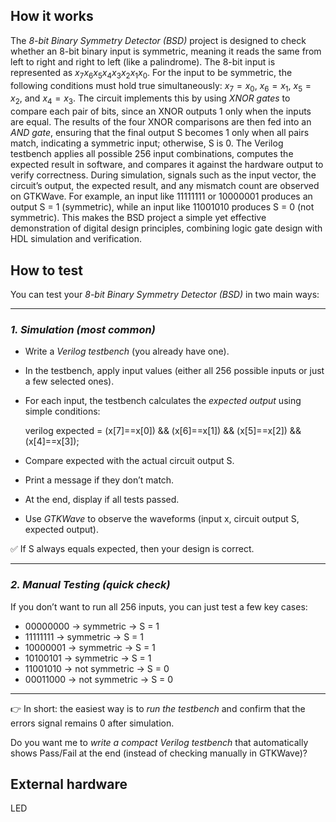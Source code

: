 <!---

This file is used to generate your project datasheet. Please fill in the information below and delete any unused
sections.

You can also include images in this folder and reference them in the markdown. Each image must be less than
512 kb in size, and the combined size of all images must be less than 1 MB.
-->

## How it works

The *8-bit Binary Symmetry Detector (BSD)* project is designed to check whether an 8-bit binary input is symmetric, meaning it reads the same from left to right and right to left (like a palindrome). The 8-bit input is represented as $x_7x_6x_5x_4x_3x_2x_1x_0$. For the input to be symmetric, the following conditions must hold true simultaneously: $x_7 = x_0$, $x_6 = x_1$, $x_5 = x_2$, and $x_4 = x_3$. The circuit implements this by using *XNOR gates* to compare each pair of bits, since an XNOR outputs 1 only when the inputs are equal. The results of the four XNOR comparisons are then fed into an *AND gate*, ensuring that the final output S becomes 1 only when all pairs match, indicating a symmetric input; otherwise, S is 0. The Verilog testbench applies all possible 256 input combinations, computes the expected result in software, and compares it against the hardware output to verify correctness. During simulation, signals such as the input vector, the circuit’s output, the expected result, and any mismatch count are observed on GTKWave. For example, an input like 11111111 or 10000001 produces an output S = 1 (symmetric), while an input like 11001010 produces S = 0 (not symmetric). This makes the BSD project a simple yet effective demonstration of digital design principles, combining logic gate design with HDL simulation and verification.


## How to test
You can test your *8-bit Binary Symmetry Detector (BSD)* in two main ways:

---

### *1. Simulation (most common)*

* Write a *Verilog testbench* (you already have one).
* In the testbench, apply input values (either all 256 possible inputs or just a few selected ones).
* For each input, the testbench calculates the *expected output* using simple conditions:

  verilog
  expected = (x[7]==x[0]) && (x[6]==x[1]) && (x[5]==x[2]) && (x[4]==x[3]);
  
* Compare expected with the actual circuit output S.
* Print a message if they don’t match.
* At the end, display if all tests passed.
* Use *GTKWave* to observe the waveforms (input x, circuit output S, expected output).

✅ If S always equals expected, then your design is correct.

---

### *2. Manual Testing (quick check)*

If you don’t want to run all 256 inputs, you can just test a few key cases:

* 00000000 → symmetric → S = 1
* 11111111 → symmetric → S = 1
* 10000001 → symmetric → S = 1
* 10100101 → symmetric → S = 1
* 11001010 → not symmetric → S = 0
* 00011000 → not symmetric → S = 0

---

👉 In short: the easiest way is to *run the testbench* and confirm that the errors signal remains 0 after simulation.

Do you want me to *write a compact Verilog testbench* that automatically shows Pass/Fail at the end (instead of checking manually in GTKWave)?

## External hardware
LED
